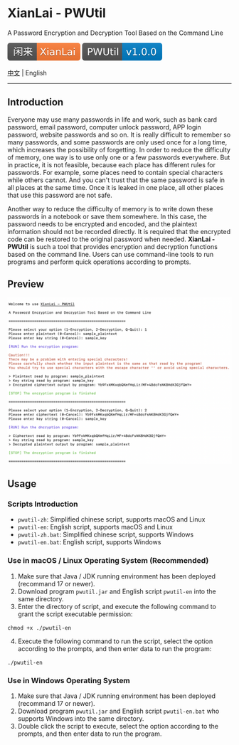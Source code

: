# XianLai - PWUtil

A Password Encryption and Decryption Tool Based on the Command Line

![](./docs/xianlai-badge.svg) ![](./docs/pwutil-version-badge.svg)

[中文](README.md) | English

---

## Introduction

Everyone may use many passwords in life and work, such as bank card password, email password, computer unlock password, APP login password, website passwords and so on. It is really difficult to remember so many passwords, and some passwords are only used once for a long time, which increases the possibility of forgetting. In order to reduce the difficulty of memory, one way is to use only one or a few passwords everywhere. But in practice, it is not feasible, because each place has different rules for passwords. For example, some places need to contain special characters while others cannot. And you can't trust that the same password is safe in all places at the same time. Once it is leaked in one place, all other places that use this password are not safe.

Another way to reduce the difficulty of memory is to write down these passwords in a notebook or save them somewhere. In this case, the password needs to be encrypted and encoded, and the plaintext information should not be recorded directly. It is required that the encrypted code can be restored to the original password when needed. **XianLai - PWUtil** is such a tool that provides encryption and decryption functions based on the command line. Users can use command-line tools to run programs and perform quick operations according to prompts.

## Preview

![](./docs/preview-en.png)

## Usage

### Scripts Introduction

- `pwutil-zh`: Simplified chinese script, supports macOS and Linux
- `pwutil-en`: English script, supports macOS and Linux
- `pwutil-zh.bat`: Simplified chinese script, supports Windows
- `pwutil-en.bat`: English script, supports Windows

### Use in macOS / Linux Operating System (Recommended)

1. Make sure that Java / JDK running environment has been deployed (recommand 17 or newer).
2. Download program `pwutil.jar` and English script `pwutil-en` into the same directory.
3. Enter the directory of script, and execute the following command to grant the script executable permission:

```shell
chmod +x ./pwutil-en
```

4. Execute the following command to run the script, select the option according to the prompts, and then enter data to run the program:

```shell
./pwutil-en
```

### Use in Windows Operating System

1. Make sure that Java / JDK running environment has been deployed (recommand 17 or newer).
2. Download program `pwutil.jar` and English script `pwutil-en.bat` who supports Windows into the same directory.
3. Double click the script to execute, select the option according to the prompts, and then enter data to run the program.

